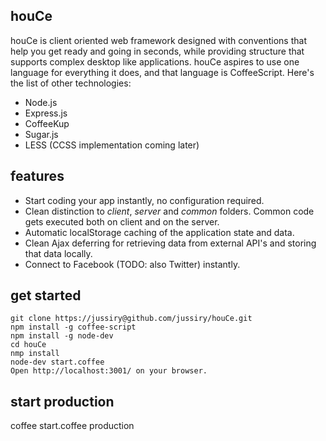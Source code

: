 
## houCe

houCe is client oriented web framework designed with conventions that help you get ready and going in seconds, while providing structure that supports complex desktop like applications. houCe aspires to use one language for everything it does, and that language is CoffeeScript. Here's the list of other technologies:

* Node.js
* Express.js
* CoffeeKup
* Sugar.js
* LESS (CCSS implementation coming later)


## features

* Start coding your app instantly, no configuration required.
* Clean distinction to *client*, *server* and *common* folders. Common code gets executed both on client and on the server. 
* Automatic localStorage caching of the application state and data.
* Clean Ajax deferring for retrieving data from external API's and storing that data locally.
* Connect to Facebook (TODO: also Twitter) instantly.


## get started

    git clone https://jussiry@github.com/jussiry/houCe.git
    npm install -g coffee-script
    npm install -g node-dev
    cd houCe
    nmp install
    node-dev start.coffee
    Open http://localhost:3001/ on your browser.


## start production

coffee start.coffee production